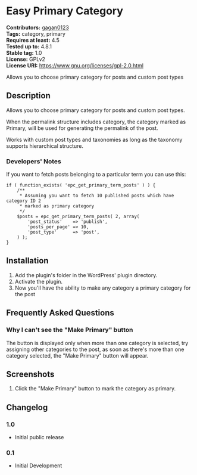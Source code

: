 # Easy Primary Category #
**Contributors:** [gagan0123](https://profiles.wordpress.org/gagan0123)  
**Tags:** category, primary  
**Requires at least:** 4.5  
**Tested up to:** 4.8.1  
**Stable tag:** 1.0  
**License:** GPLv2  
**License URI:** https://www.gnu.org/licenses/gpl-2.0.html  

Allows you to choose primary category for posts and custom post types

## Description ##

Allows you to choose primary category for posts and custom post types.

When the permalink structure includes category, the category marked as Primary, will be used for generating the permalink of the post.

Works with custom post types and taxonomies as long as the taxonomy supports hierarchical structure. 

### Developers' Notes ###

If you want to fetch posts belonging to a particular term you can use this:
```
if ( function_exists( 'epc_get_primary_term_posts' ) ) {
	/**
	 * Assuming you want to fetch 10 published posts which have category ID 2
	 * marked as primary category
	 */
	$posts = epc_get_primary_term_posts( 2, array(
		'post_status'	 => 'publish',
		'posts_per_page' => 10,
		'post_type'		 => 'post',
	) );
}
```

## Installation ##
1. Add the plugin's folder in the WordPress' plugin directory.
1. Activate the plugin.
1. Now you'll have the ability to make any category a primary category for the post

## Frequently Asked Questions ##

### Why I can't see the "Make Primary" button ###
The button is displayed only when more than one category is selected, try assigning other categories to the post, as soon as there's more than one category selected, the "Make Primary" button will appear.

## Screenshots ##
1. Click the "Make Primary" button to mark the category as primary.

## Changelog ##

### 1.0 ###
* Initial public release

### 0.1 ###
* Initial Development